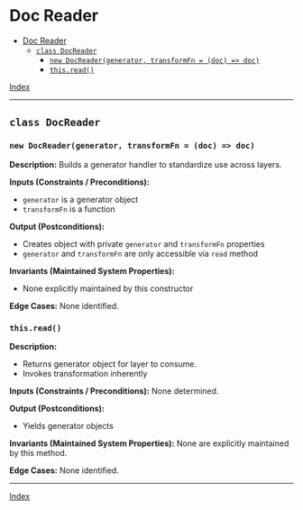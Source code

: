 # Doc Reader

- [Doc Reader](#doc-reader)
  - [`class DocReader`](#class-docreader)
    - [`new DocReader(generator, transformFn = (doc) => doc)`](#new-docreadergenerator-transformfn--doc--doc)
    - [`this.read()`](#thisread)

[Index](../../index.md)

----

## `class DocReader`

### `new DocReader(generator, transformFn = (doc) => doc)`

**Description:**
Builds a generator handler to standardize use across layers.

**Inputs (Constraints / Preconditions):**
- `generator` is a generator object
- `transformFn` is a function

**Output (Postconditions):**
- Creates object with private `generator` and `transformFn` properties
- `generator` and `transformFn` are only accessible via `read` method

**Invariants (Maintained System Properties):**
- None explicitly maintained by this constructor

**Edge Cases:**
None identified.

### `this.read()`

**Description:**
- Returns generator object for layer to consume.
- Invokes transformation inherently

**Inputs (Constraints / Preconditions):**
None determined.

**Output (Postconditions):**
- Yields generator objects

**Invariants (Maintained System Properties):**
None are explicitly maintained by this method.

**Edge Cases:**
None identified.

----

[Index](../../index.md)